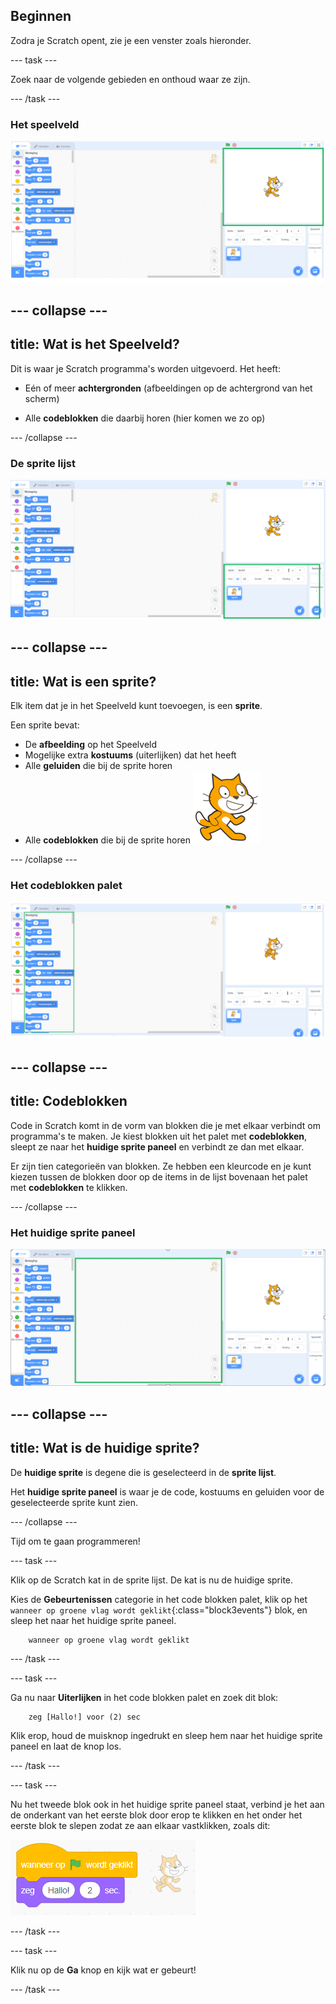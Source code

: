 ## Beginnen

Zodra je Scratch opent, zie je een venster zoals hieronder.

--- task --- 

Zoek naar de volgende gebieden en onthoud waar ze zijn. 

--- /task ---

### Het speelveld

![Het Scratch venster met het speelveld gemarkeerd](images/hlStage.png)

--- collapse ---
---
title: Wat is het Speelveld?
---

Dit is waar je Scratch programma's worden uitgevoerd. Het heeft:

* Eén of meer **achtergronden** \(afbeeldingen op de achtergrond van het scherm\)

* Alle **codeblokken** die daarbij horen \(hier komen we zo op\)

--- /collapse ---

### De sprite lijst

![Het Scratch venster met de sprite lijst gemarkeerd](images/hlSpriteList.png)

--- collapse ---
---
title: Wat is een sprite?
---

Elk item dat je in het Speelveld kunt toevoegen, is een **sprite**.

Een sprite bevat:

* De **afbeelding** op het Speelveld
* Mogelijke extra **kostuums** \(uiterlijken\) dat het heeft
* Alle **geluiden** die bij de sprite horen
* Alle **codeblokken** die bij de sprite horen ![](images/setup2.png)

--- /collapse ---

### Het codeblokken palet

![Het Scratch venster met het gemarkeerde blokken palet](images/hlBlocksPalette.png)

--- collapse ---
---
title: Codeblokken
---

Code in Scratch komt in de vorm van blokken die je met elkaar verbindt om programma's te maken. Je kiest blokken uit het palet met **codeblokken**, sleept ze naar het **huidige sprite paneel** en verbindt ze dan met elkaar.

Er zijn tien categorieën van blokken. Ze hebben een kleurcode en je kunt kiezen tussen de blokken door op de items in de lijst bovenaan het palet met **codeblokken** te klikken.

--- /collapse ---

### Het huidige sprite paneel

![Het Scratch venster met de huidige sprite paneel verschijnt](images/hlCurrentSpritePanel.png)

--- collapse ---
---
title: Wat is de huidige sprite?
---

De **huidige sprite** is degene die is geselecteerd in de **sprite lijst**.

Het **huidige sprite paneel** is waar je de code, kostuums en geluiden voor de geselecteerde sprite kunt zien.

--- /collapse ---

Tijd om te gaan programmeren!

--- task --- 

Klik op de Scratch kat in de sprite lijst. De kat is nu de huidige sprite.

Kies de **Gebeurtenissen** categorie in het code blokken palet, klik op het `wanneer op groene vlag wordt geklikt`{:class="block3events"} blok, en sleep het naar het huidige sprite paneel.

```blocks3
    wanneer op groene vlag wordt geklikt
```

--- /task ---

--- task --- 

Ga nu naar **Uiterlijken** in het code blokken palet en zoek dit blok:

```blocks3
    zeg [Hallo!] voor (2) sec
```

Klik erop, houd de muisknop ingedrukt en sleep hem naar het huidige sprite paneel en laat de knop los.

--- /task ---

--- task --- 

Nu het tweede blok ook in het huidige sprite paneel staat, verbind je het aan de onderkant van het eerste blok door erop te klikken en het onder het eerste blok te slepen zodat ze aan elkaar vastklikken, zoals dit:

![](images/setup3.png) 

--- /task ---

--- task --- 

Klik nu op de **Ga** knop en kijk wat er gebeurt! 

--- /task ---